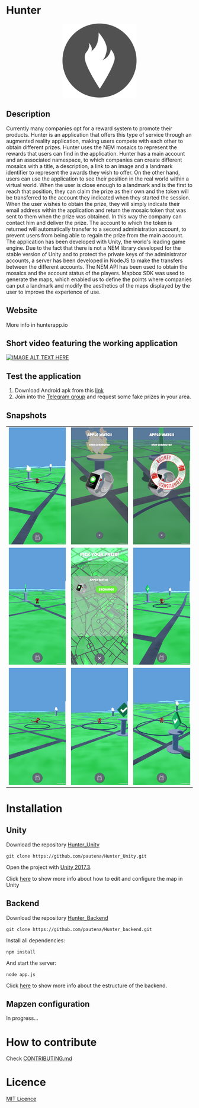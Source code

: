 # Hunter

<p align="center">
<img src="img/ic_launcher3.png" width="200">
</p>

## Description

Currently many companies opt for a reward system to promote their products. Hunter is an application that offers this type of service through an augmented reality application, making users compete with each other to obtain different prizes.
Hunter uses the NEM mosaics to represent the rewards that users can find in the application. Hunter has a main account and an associated namespace, to which companies can create different mosaics with a title, a description, a link to an image and a landmark identifier to represent the awards they wish to offer. On the other hand, users can use the application to see their position in the real world within a virtual world. When the user is close enough to a landmark and is the first to reach that position, they can claim the prize as their own and the token will be transferred to the account they indicated when they started the session.
When the user wishes to obtain the prize, they will simply indicate their email address within the application and return the mosaic token that was sent to them when the prize was obtained. In this way the company can contact him and deliver the prize. The account to which the token is returned will automatically transfer to a second administration account, to prevent users from being able to regain the prize from the main account.
The application has been developed with Unity, the world's leading game engine. Due to the fact that there is not a NEM library developed for the stable version of Unity and to protect the private keys of the administrator accounts, a server has been developed in NodeJS to make the transfers between the different accounts. The NEM API has been used to obtain the mosaics and the account status of the players.
Mapbox SDK was used to generate the maps, which enabled us to define the points where companies can put a landmark and modify the aesthetics of the maps displayed by the user to improve the experience of use.


## Website

More info in hunterapp.io

## Short video featuring the working application

[![IMAGE ALT TEXT HERE](https://img.youtube.com/vi/ByZ5MtOoYUs/0.jpg)](https://www.youtube.com/watch?v=ByZ5MtOoYUs)

## Test the application
1. Download Android apk from this [link](http://hunterapp.io/assets/android.apk)
2. Join into the [Telegram group](https://t.me/hunter_beta) and request some fake prizes in your area.

## Snapshots

<table>
<tr>
    <td>
        <img src="img/screenshoots/1.png" width="200">
    </td>
    <td>
        <img src="img/screenshoots/2.png" width="200">
    </td>
    <td>
        <img src="img/screenshoots/3.png" width="200">  
    </td>
</tr>
<tr>
    <td>
        <img src="img/screenshoots/4.png" width="200">
    </td>
    <td>
        <img src="img/screenshoots/5.png" width="200">
    </td>
    <td>
        <img src="img/screenshoots/6.png" width="200">  
    </td>
</tr>
<tr>
    <td>
        <img src="img/screenshoots/7.png" width="200">
    </td>
    <td>
        <img src="img/screenshoots/8.png" width="200">
    </td>
    <td>
        <img src="img/screenshoots/9.png" width="200">  
    </td>
</tr>
</table>

# Installation

## Unity

Download the repository [Hunter_Unity](https://github.com/pautena/Hunter_Unity/tree/43fa45bbbd1cfa2a3619af8a25a2ab2c9eea9f12)

```
git clone https://github.com/pautena/Hunter_Unity.git
```

Open the project with [Unity 2017.3](https://store.unity.com/?_ga=2.87247704.1561599505.1517345987-309819701.1514242339).

Click [here](docs/UNITY.md) to show more info about how to edit and configure the map in Unity


## Backend

Download the repository [Hunter_Backend](https://github.com/pautena/Hunter_backend/tree/ea036965b10d5c5dc24929b3b181e0d76295cc0f)

````
git clone https://github.com/pautena/Hunter_backend.git
````

Install all dependencies:
````
npm install
````

And start the server:

````
node app.js
````

Click [here](docs/BACKEND_NODEJS.md) to show more info about the estructure of the backend.

## Mapzen configuration
In progress...


# How to contribute
Check [CONTRIBUTING.md](docs/CONTRIBUTING.md)

# Licence
[MIT Licence](docs/LICENCE.md)



